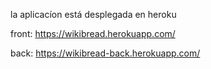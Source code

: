 la aplicacíon está desplegada en heroku

front: https://wikibread.herokuapp.com/

back: https://wikibread-back.herokuapp.com/
